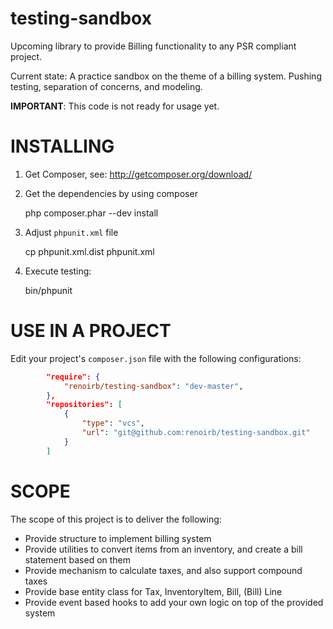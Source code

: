 testing-sandbox
===============

Upcoming library to provide Billing functionality to any PSR compliant project.

Current state:
A practice sandbox on the theme of a billing system. Pushing testing, separation of concerns, and modeling.

**IMPORTANT**: This code is not ready for usage yet.


INSTALLING
==========

1. Get Composer, see: http://getcomposer.org/download/

2. Get the dependencies by using composer

    php composer.phar --dev install

3. Adjust `phpunit.xml` file

    cp phpunit.xml.dist phpunit.xml

3. Execute testing:

    bin/phpunit


USE IN A PROJECT
================

Edit your project's `composer.json` file with the following configurations:

```composer.json
        "require": {
            "renoirb/testing-sandbox": "dev-master",
        },
        "repositories": [
            {
                "type": "vcs",
                "url": "git@github.com:renoirb/testing-sandbox.git"
            }
        ]
```


SCOPE
=====

The scope of this project is to deliver the following:

*  Provide structure to implement billing system
*  Provide utilities to convert items from an inventory, and create a bill statement based on them
*  Provide mechanism to calculate taxes, and also support compound taxes
*  Provide base entity class for Tax, InventoryItem, Bill, (Bill) Line
*  Provide event based hooks to add your own logic on top of the provided system

